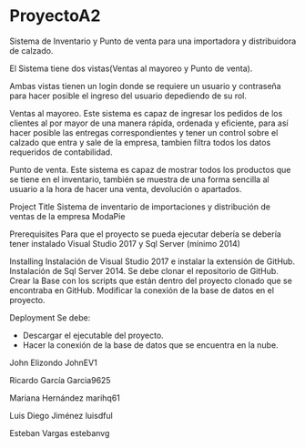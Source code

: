 # ProyectoA2
Sistema de Inventario y Punto de venta para una importadora y distribuidora  de calzado. 

El Sistema tiene dos vistas(Ventas al mayoreo y Punto de venta).

Ambas vistas tienen un login donde se requiere un usuario y contraseña para hacer posible el ingreso del usuario depediendo de su rol.

Ventas al mayoreo.
Este sistema es capaz de ingresar los pedidos de  los clientes al por mayor de una manera rápida, ordenada y eficiente, para así hacer posible las entregas correspondientes y tener un control sobre el calzado que entra y sale de la empresa, tambien filtra todos los datos requeridos de contabilidad.


Punto de venta.
Este sistema es capaz de mostrar todos los productos que se tiene en el inventario, también se muestra de una forma sencilla al usuario a la hora de hacer una venta, devolución o apartados.

Project Title
Sistema de inventario de importaciones y distribución de ventas de la empresa ModaPie

Prerequisites
Para que el proyecto se pueda ejecutar debería se debería tener instalado Visual Studio 2017 y Sql Server (mínimo 2014)

Installing
Instalación de Visual Studio 2017 e instalar la extensión de GitHub.
Instalación de Sql Server 2014.
Se debe clonar el repositorio de GitHub.
Crear la Base con los scripts que están dentro del proyecto clonado que se encontraba en GitHub.
Modificar la conexión de la base de datos en el proyecto.

Deployment
Se debe:
- Descargar el ejecutable del proyecto.
- Hacer la conexión de la base de datos que se encuentra en la nube.


John Elizondo JohnEV1

Ricardo García Garcia9625

Mariana Hernández marihq61

Luis Diego Jiménez luisdful

Esteban Vargas estebanvg


